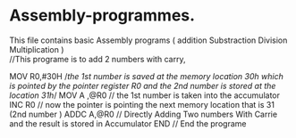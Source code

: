 # Assembly-programmes.
This file contains basic Assembly programs ( addition Substraction Division Multiplication )                                                                                     
  //This programe is to add 2 numbers with carry,
			
MOV R0,#30H /*the 1st number is saved at the memory location 30h which is pointed by the pointer register R0 
			      	and the 2nd number is stored at the location 31h*/
MOV A ,@R0	// the 1st number  is taken into the accumulator
INC R0		  // now the pointer is pointing the next memory location that is 31 (2nd number )
ADDC A,@R0	// Directly Adding Two numbers  With Carrie and the result is stored in Accumulator
END			    // End the programe	

  
  
  
  
